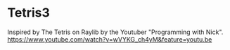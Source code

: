 # Tetris3
Inspired by The Tetris on Raylib by the Youtuber "Programming with Nick". https://www.youtube.com/watch?v=wVYKG_ch4yM&feature=youtu.be
